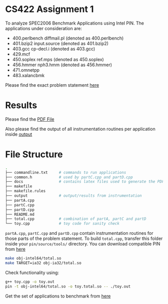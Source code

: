 # CS422 Assignment 1

To analyze SPEC2006 Benchmark Applications using Intel PIN.
The applications under consideration are:

- 400.perlbench diffmail.pl (denoted as 400.perlbench)
- 401.bzip2 input.source (denoted as 401.bzip2)
- 403.gcc cp-decl.i (denoted as 403.gcc)
- 429.mcf
- 450.soplex ref.mps (denoted as 450.soplex)
- 456.hmmer nph3.hmm (denoted as 456.hmmer)
- 471.omnetpp
- 483.xalancbmk

Please find the exact problem statement [here](https://www.cse.iitk.ac.in/users/mainakc/2023Autumn/lec422/HW1.txt)

# Results

Please find the [PDF File](./documentation.pdf)

Also please find the output of all instrumentation routines per application inside [output](./output/)

# File Structure

```bash
.
├── commandline.txt     # commands to run applications 
├── common.h            # used by partC.cpp and partD.cpp
├── docs                # contains latex files used to generate the PDF
├── makefile
├── makefile.rules
├── output              # output/results from instrumentation
├── partA.cpp
├── partC.cpp
├── partD.cpp
├── README.md
├── total.cpp           # combination of partA, partC and partD
└── toy.cpp             # toy code for sanity check
```

`partA.cpp`, `partC.cpp` and `partD.cpp` contain instrumentation routines for those parts of the problem statement.
To build `total.cpp`, transfer this folder inside your `pin/source/tools/` directory.
You can download compatible PIN from [here](https://software.intel.com/sites/landingpage/pintool/downloads/pin-3.28-98749-g6643ecee5-gcc-linux.tar.gz)

```bash
make obj-intel64/total.so
make TARGET=ia32 obj-ia32/total.so
```

Check functionality using:

```bash
g++ toy.cpp -o toy.out
pin -t obj-intel64/total.so -o toy.total.so -- ./toy.out
```

Get the set of applications to benchmark from [here](https://www.cse.iitk.ac.in/users/mainakc/2023Autumn/spec_2006.zip)